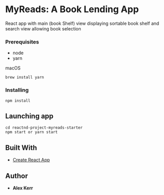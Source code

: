 # MyReads: A Book Lending App

React app with main (book Shelf) view displaying sortable book shelf and search view allowing book selection


### Prerequisites

* node
* yarn

macOS
```
brew install yarn
```

### Installing

```
npm install
```

## Launching app
```
cd reactnd-project-myreads-starter
npm start or yarn start
```

## Built With

* [Create React App](https://github.com/facebookincubator/create-react-app)


## Author

* **Alex Kerr**
